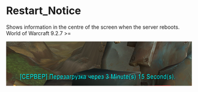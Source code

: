 # Restart_Notice
Shows information in the centre of the screen when the server reboots. World of Warcraft 9.2.7 >=

![Alt text](preview.png?raw=true "Preview")
